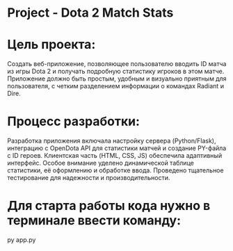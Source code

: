 # Project - Dota 2 Match Stats

# Цель проекта:
Создать веб-приложение, позволяющее пользователю вводить ID матча из игры Dota 2 и получать подробную статистику игроков в этом матче. Приложение должно быть простым, удобным и визуально приятным для пользователя, с четким разделением информации о командах Radiant и Dire.

# Процесс разработки:
Разработка приложения включала настройку сервера (Python/Flask), интеграцию с OpenDota API для статистики матчей и создание PY-файла с ID героев. Клиентская часть (HTML, CSS, JS) обеспечила адаптивный интерфейс. Особое внимание уделено динамической таблице статистики, её оформлению и обработке ввода. Проведено тщательное тестирование для надежности и производительности.

# Для старта работы кода нужно в терминале ввести команду:
py app.py

